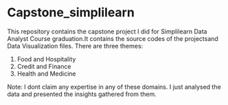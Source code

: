 # Capstone_simplilearn
This repository contains the capstone project I did for Simplilearn Data Analyst Course graduation.It contains the source codes of the projectsand Data Visualization files.
There are three themes:
1. Food and Hospitality
2. Credit and Finance
3. Health and Medicine

Note: I dont claim any expertise in any of these domains. I just analysed the data and presented the insights gathered from them.

